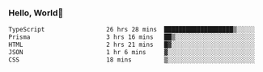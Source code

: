 
### Hello, World🐤

<!--START_SECTION:waka-->

```txt
TypeScript                 26 hrs 28 mins  ███████████████████▒░░░░░   76.70 %
Prisma                     3 hrs 16 mins   ██▒░░░░░░░░░░░░░░░░░░░░░░   09.51 %
HTML                       2 hrs 21 mins   █▓░░░░░░░░░░░░░░░░░░░░░░░   06.83 %
JSON                       1 hr 6 mins     ▓░░░░░░░░░░░░░░░░░░░░░░░░   03.22 %
CSS                        18 mins         ▒░░░░░░░░░░░░░░░░░░░░░░░░   00.90 %
```

<!--END_SECTION:waka-->
